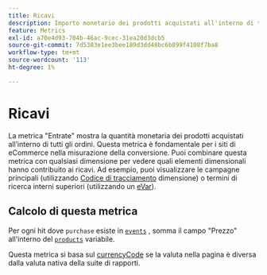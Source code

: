 ```yaml
---
title: Ricavi
description: Importo monetario dei prodotti acquistati all'interno di tutti gli ordini.
feature: Metrics
exl-id: a70e4d93-704b-46ac-9cec-31ea20d3dcb5
source-git-commit: 7d5383e1ee3bee189d3dd48bc6b899f4108f7ba8
workflow-type: tm+mt
source-wordcount: '113'
ht-degree: 1%

---
```


# Ricavi

La metrica &quot;Entrate&quot; mostra la quantità monetaria dei prodotti acquistati all’interno di tutti gli ordini. Questa metrica è fondamentale per i siti di eCommerce nella misurazione della conversione. Puoi combinare questa metrica con qualsiasi dimensione per vedere quali elementi dimensionali hanno contribuito ai ricavi. Ad esempio, puoi visualizzare le campagne principali (utilizzando [Codice di tracciamento](../dimensions/tracking-code.md) dimensione) o termini di ricerca interni superiori (utilizzando un [eVar](../dimensions/evar.md)).

## Calcolo di questa metrica

Per ogni hit dove `purchase` esiste in [`events`](/help/implement/vars/page-vars/events/event-purchase.md) , somma il campo &quot;Prezzo&quot; all&#39;interno del [`products`](/help/implement/vars/page-vars/products.md) variabile.

Questa metrica si basa sul [currencyCode](/help/implement/vars/config-vars/currencycode.md) se la valuta nella pagina è diversa dalla valuta nativa della suite di rapporti.
